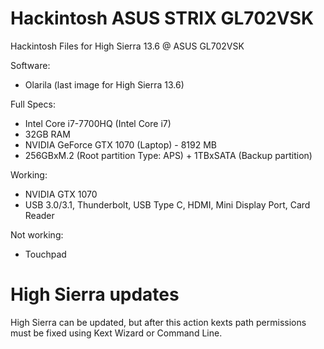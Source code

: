 # Hackintosh ASUS STRIX GL702VSK
Hackintosh Files for High Sierra 13.6 @ ASUS GL702VSK

Software:
* Olarila (last image for High Sierra 13.6)

Full Specs:
* Intel Core i7-7700HQ (Intel Core i7)
* 32GB RAM
* NVIDIA GeForce GTX 1070 (Laptop) - 8192 MB
* 256GBxM.2 (Root partition Type: APS) + 1TBxSATA (Backup partition)

Working:
* NVIDIA GTX 1070
* USB 3.0/3.1, Thunderbolt, USB Type C, HDMI, Mini Display Port, Card Reader

Not working: 
* Touchpad

# High Sierra updates

High Sierra can be updated, but after this action kexts path permissions must be fixed using Kext Wizard or Command Line.

